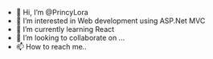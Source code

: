 - 👋 Hi, I’m @PrincyLora
- 👀 I’m interested in  Web development using ASP.Net MVC
- 🌱 I’m currently learning React
- 💞️ I’m looking to collaborate on ...
- 📫 How to reach me..

<!---
PrincyLora/PrincyLora is a ✨ special ✨ repository because its `README.md` (this file) appears on your GitHub profile.
You can click the Preview link to take a look at your changes.
--->
